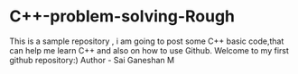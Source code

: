 # C++-problem-solving-Rough
This is a sample repository , i am going to post some C++ basic code,that can help me learn C++ and also on  how to use Github. Welcome to my first github repository:)
Author - Sai Ganeshan M

